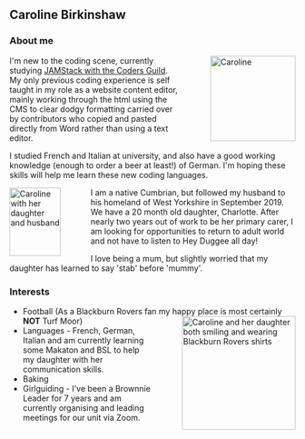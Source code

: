 ## Caroline Birkinshaw 

### About me 
<img align="right" width="150" height="150" img style="float: right; padding-left: 50px;"  alt="Caroline" src="https://i.imgur.com/lxej1Vim.jpg">


I'm new to the coding scene, currently studying [JAMStack with the Coders Guild](https://thecodersguild.org.uk/blog/learn-web-and-app-development-with-the-jamstack/). My only previous coding experience is self taught in my role as a website content editor, mainly working through the html using the CMS to clear dodgy formatting carried over by contributors who copied and pasted directly from Word rather than using a text editor.

I studied French and Italian at university, and also have a good working knowledge (enough to order a beer at least!) of German. I'm hoping these skills will help me learn these new coding languages.

<img align="left" width="90" height="120" img style="float: left; padding-right: 50px;"   alt="Caroline with her daughter and husband" src="https://i.imgur.com/6DzAg8Am.jpg">I am a native Cumbrian, but followed my husband to his homeland of West Yorkshire in September 2019. We have a 20 month old daughter, Charlotte. After nearly two years out of work to be her primary carer, I am looking for opportunities to return to adult world and not have to listen to Hey Duggee all day!

I love being a mum, but slightly worried that my daughter has learned to say 'stab' before 'mummy'.


### Interests

- Football (As a Blackburn Rovers fan my happy place is most certainly **NOT** Turf Moor) <img align="right" width="200" height="200" img style="float: right; padding-left: 50px;"
alt="Caroline and her daughter both smiling and wearing Blackburn Rovers shirts" src="https://i.imgur.com/Dbs7PzUm.jpg">
- Languages - French, German, Italian and am currently learning some Makaton and BSL to help my daughter with her communication skills.
- Baking
- Girlguiding - I've been a Brownnie Leader for 7 years and am currently organising and leading meetings for our unit via Zoom.
